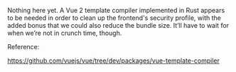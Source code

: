 Nothing here yet. A Vue 2 template compiler implemented in Rust
appears to be needed in order to clean up the frontend's security
profile, with the added bonus that we could also reduce the bundle
size. It’ll have to wait for when we’re not in crunch time, though.

Reference:

https://github.com/vuejs/vue/tree/dev/packages/vue-template-compiler
